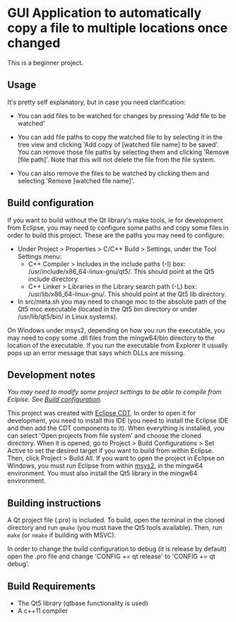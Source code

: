 # GUI Application to automatically copy a file to multiple locations once changed

This is a beginner project.

## Usage

It's pretty self explanatory, but in case you need clarification:

- You can add files to be watched for changes by pressing 'Add file to be watched'

- You can add file paths to copy the watched file to by selecting it in the tree view and clicking 'Add copy of [watched file name] to be saved'. You can remove those file paths by selecting them and clicking 'Remove [file path]'. Note that this will not delete the file from the file system.

- You can also remove the files to be watched by clicking them and selecting 'Remove [watched file name]'.


## Build configuration
If you want to build without the Qt library's make tools, ie for development from Eclipse, you may need to configure some paths and copy some files in order to build this project. These are the paths you may need to configure:
- Under Project > Properties > C/C++ Build > Settings, under the Tool Settings menu:
	- C++ Compiler > Includes in the include paths (-I) box: /usr/include/x86_64-linux-gnu/qt5/. This should point at the Qt5 include directory. 
	- C++ Linker > Libraries in the Library search path (-L) box: /usr/lib/x86_64-linux-gnu/. This should point at the Qt5 lib directory.
- In src/meta.sh you may need to change moc to the absolute path of the Qt5 moc executable (located in the Qt5 bin directory or under /usr/lib/qt5/bin/ in Linux systems).

On Windows under msys2, depending on how you run the executable, you may need to copy some .dll files from the mingw64/bin directory to the location of the executable. If you run the executable from Explorer it usually pops up an error message that says which DLLs are missing.

## Development notes
*You may need to modify some project settings to be able to compile from Eclpise. See [Build configuration](#build-configuration)*.

This project was created with [Eclipse CDT](https://projects.eclipse.org/projects/tools.cdt). In order to open it for development, you need to install this IDE (you need to install the Eclipse IDE and then add the CDT components to it). When everything is installed, you can select 'Open projects from file system' and choose the cloned directory. When it is opened, go to Project > Build Configurations > Set Active to set the desired target if you want to build from within Eclipse. Then, click Project > Build All.
If you want to open the project in Eclipse on Windows, you must run Eclipse from within [msys2](https://www.msys2.org/), in the mingw64 environment. You must also install the Qt5 library in the mingw64 environment.

## Building instructions
A Qt project file (.pro) is included. To build, open the terminal in the cloned directory and run `qmake` (you must have the Qt5 tools available). Then, run `make` (or `nmake` if building with MSVC).

In order to change the build configuration to debug (it is release by default) open the .pro file and change 'CONFIG += qt release' to 'CONFIG += qt debug'. 

## Build Requirements
- The Qt5 library (qtbase functionality is used)
- A c++11 compiler